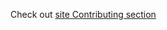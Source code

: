 Check out [site Contributing section](https://deknowny.github.io/advanced-aiocontext/latest/contributing/)

